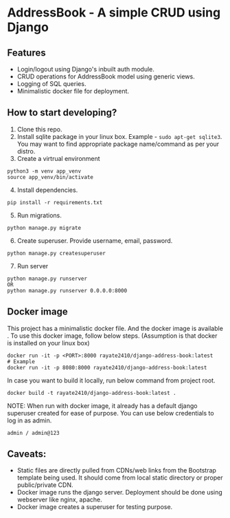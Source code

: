 # AddressBook - A simple CRUD using Django

## Features
- Login/logout using Django's inbuilt auth module.
- CRUD operations for AddressBook model using generic views.
- Logging of SQL queries. 
- Minimalistic docker file for deployment.

## How to start developing?
1. Clone this repo.
2. Install sqlite package in your linux box. Example - `sudo apt-get sqlite3`. You may want to find appropriate package name/command as per your distro.
3. Create a virtrual environment
  ```
  python3 -m venv app_venv
  source app_venv/bin/activate
  ```
 4. Install dependencies.
  ```
  pip install -r requirements.txt
  ```
  5. Run migrations.
  ```
  python manage.py migrate
  ```
  6. Create superuser. Provide username, email, password.
  ```
  python manage.py createsuperuser
  ```
  7. Run server
  ```
  python manage.py runserver
  OR
  python manage.py runserver 0.0.0.0:8000
  ```
  
  ## Docker image
  This project has a minimalistic docker file. And the docker image is available <here>. To use this docker image, follow below steps. (Assumption is that docker is installed on your linux box)
  ```
  docker run -it -p <PORT>:8000 rayate2410/django-address-book:latest
  # Example
  docker run -it -p 8080:8000 rayate2410/django-address-book:latest
  ```
  In case you want to build it locally, run below command from project root.
  ```
  docker build -t rayate2410/django-address-book:latest .  
  ```
  NOTE: When run with docker image, it already has a default django superuser created for ease of purpose. You can use below credentials to log in as admin.
  ```
  admin / admin@123
  ```
  
  ## Caveats:
  - Static files are directly pulled from CDNs/web links from the Bootstrap template being used. It should come from local static directory or proper public/private CDN.
  - Docker image runs the django server. Deployment should be done using webserver like nginx, apache.
  - Docker image creates a superuser for testing purpose.
  
